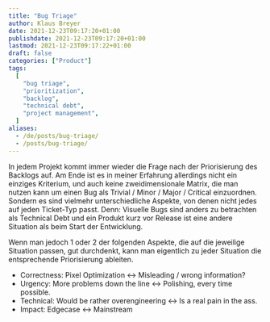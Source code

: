 ```yaml
---
title: "Bug Triage"
author: Klaus Breyer
date: 2021-12-23T09:17:20+01:00
publishdate: 2021-12-23T09:17:20+01:00
lastmod: 2021-12-23T09:17:22+01:00
draft: false
categories: ["Product"]
tags:
  [
    "bug triage",
    "prioritization",
    "backlog",
    "technical debt",
    "project management",
  ]
aliases:
  - /de/posts/bug-triage/
  - /posts/bug-triage/
---
```


In jedem Projekt kommt immer wieder die Frage nach der Priorisierung des Backlogs auf. Am Ende ist es in meiner Erfahrung allerdings nicht ein einziges Kriterium, und auch keine zweidimensionale Matrix, die man nutzen kann um einen Bug als Trivial / Minor / Major / Critical einzuordnen. Sondern es sind vielmehr unterschiedliche Aspekte, von denen nicht jedes auf jeden Ticket-Typ passt. Denn: Visuelle Bugs sind anders zu betrachten als Technical Debt und ein Produkt kurz vor Release ist eine andere Situation als beim Start der Entwicklung.

Wenn man jedoch 1 oder 2 der folgenden Aspekte, die auf die jeweilige Situation passen, gut durchdenkt, kann man eigentlich zu jeder Situation die entsprechende Priorisierung ableiten.

- Correctness: Pixel Optimization ↔ Misleading / wrong information?
- Urgency: More problems down the line ↔ Polishing, every time possible.
- Technical: Would be rather overengineering ↔ Is a real pain in the ass.
- Impact: Edgecase ↔ Mainstream
